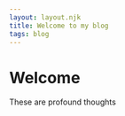 ```yaml
---
layout: layout.njk
title: Welcome to my blog
tags: blog
---
```


# Welcome

These are profound thoughts
